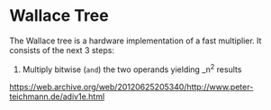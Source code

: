 # Wallace Tree

The Wallace tree is a hardware implementation of a fast multiplier. It consists
of the next 3 steps:

1. Multiply bitwise (`and`)  the two operands yielding _n<sup>2</sup> results

https://web.archive.org/web/20120625205340/http://www.peter-teichmann.de/adiv1e.html